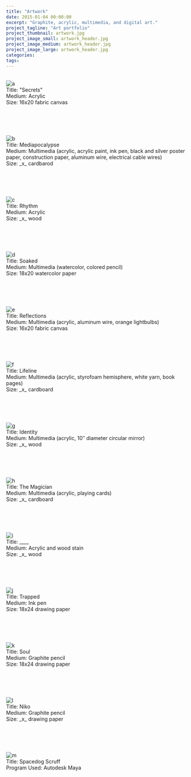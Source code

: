 ```yaml
---
title: "Artwork"
date: 2015-01-04 00:00:00
excerpt: "Graphite, acrylic, multimedia, and digital art."
project_tagline: "Art portfolio"
project_thumbnail: artwork.jpg
project_image_small: artwork_header.jpg
project_image_medium: artwork_header.jpg
project_image_large: artwork_header.jpg
categories:
tags:
---
```


<p>
	<br>
	<img src="/img/projects/artwork/a.JPG" alt="a" align="middle"> <br>
	Title: "Secrets" <br>
	Medium: Acrylic <br>
	Size: 16x20 fabric canvas<br>
	<br>
	<br>
	<br>
</p>

<p> 
	<br>
	<img src="/img/projects/artwork/b.JPG" alt="b" align="middle"> <br>
	Title: Mediapocalypse <br>
	Medium: Multimedia (acrylic, acrylic paint, ink pen, black and silver poster paper, construction paper, aluminum wire, electrical cable wires) <br>
	Size: _x_ cardbarod <br>
	<br>
	<br>
	<br>
</p>

<p> 
	<br>
	<img src="/img/projects/artwork/c.JPG" alt="c" align="middle"> <br>
	Title: Rhythm<br>
	Medium: Acrylic<br>
	Size: _x_ wood<br>
	<br>
	<br>
	<br>
</p>

<p> 
	<br>
	<img src="/img/projects/artwork/d.JPG" alt="d" align="middle"> <br>
	Title: Soaked<br>
	Medium: Multimedia (watercolor, colored pencil)<br>
	Size: 18x20 watercolor paper<br>
	<br>
	<br>
	<br>
 </p>

<p> 
	<br>
	<img src="/img/projects/artwork/e.jpg" alt="e" align="middle"> <br>
	Title: Reflections <br>
	Medium: Multimedia (acrylic, aluminum wire, orange lightbulbs) <br>
	Size: 16x20 fabric canvas <br>
	<br>
	<br>
	<br>
</p>

<p> 
	<br>
	<img src="/img/projects/artwork/f.JPG" alt="f" align="middle"> <br>
	Title: Lifeline<br>
	Medium: Multimedia (acrylic, styrofoam hemisphere, white yarn, book pages)<br>
	Size: _x_ cardboard <br>
	<br>
	<br>
	<br>
</p>

<p> 
	<br>
	<img src="/img/projects/artwork/g.jpg" alt="g" align="middle"> <br>
	Title: Identity<br>
	Medium: Multimedia (acrylic, 10″ diameter circular mirror)<br>
	Size: _x_ wood<br>
	<br>
	<br>
	<br>
</p>

<p> 
	<br>
	<img src="/img/projects/artwork/h.jpg" alt="h" align="middle"> <br>
	Title: The Magician<br>
	Medium: Multimedia (acrylic, playing cards)<br>
	Size: _x_ cardboard<br>
	<br>
	<br>
	<br>
</p>

<p> 
	<br>
	<img src="/img/projects/artwork/i.JPG" alt="i" align="middle"> <br>
	Title: ____ <br>
	Medium: Acrylic and wood stain <br>
	Size: _x_ wood <br>
	<br>
	<br>
	<br>
</p>

<p> 
	<br>
	<img src="/img/projects/artwork/j.jpg" alt="j" align="middle"> <br>
	Title: Trapped <br>
	Medium: Ink pen<br>
	Size: 18x24 drawing paper <br>
	<br>
	<br>
	<br>
</p>

<p> 
	<br>
	<img src="/img/projects/artwork/k.jpg" alt="k" align="middle"> <br>
	Title: Soul <br>
	Medium: Graphite pencil<br>
	Size: 18x24 drawing paper<br>
	<br>
	<br>
	<br>
</p>

<p> 
	<br>
	<img src="/img/projects/artwork/l.jpg" alt="l" align="middle"> <br>
	Title: Niko<br>
	Medium: Graphite pencil<br>
	Size: _x_ drawing paper<br>
	<br>
	<br>
	<br>
</p>

<p> 
	<br>
	<img src="/img/projects/artwork/m.jpg" alt="m" align="middle"> <br>
	Title: Spacedog Scruff<br>
	Program Used: Autodesk Maya<br>
	<br>
	<br>
	<br>
</p>
